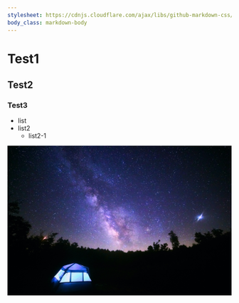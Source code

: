 ```yaml
---
stylesheet: https://cdnjs.cloudflare.com/ajax/libs/github-markdown-css/2.10.0/github-markdown.min.css
body_class: markdown-body
---
```

# Test1

## Test2

### Test3

- list
- list2
  - list2-1

![sampleImage](../images/sample.jpg)
